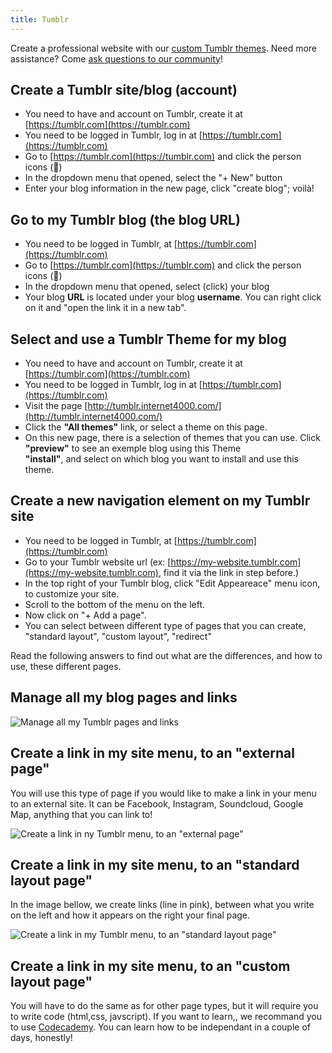 ```yaml
---
title: Tumblr
---
```


Create a professional website with our [custom Tumblr
themes](https://tumblr.internet4000.com).
Need more assistance? Come [ask questions to our
community](https://groups.google.com/forum/#!forum/balcony-themes)!

## Create a Tumblr site/blog (account)

- You need to have and account on Tumblr, create it at [https://tumblr.com](https://tumblr.com)			
- You need to be logged in Tumblr, log in at [https://tumblr.com](https://tumblr.com)
- Go to [https://tumblr.com](https://tumblr.com) and click the person icons (👤)
- In the dropdown menu that opened, select the "+ New" button
- Enter your blog information in the new page, click "create blog"; voilà!

## Go to my Tumblr blog (the blog URL)

- You need to be logged in Tumblr, at [https://tumblr.com](https://tumblr.com)
- Go to [https://tumblr.com](https://tumblr.com) and click the person icons (👤)
- In the dropdown menu that opened, select (click) your blog
-	Your blog **URL** is located under your blog **username**. You can right click on it and "open the link it in a new tab".

## Select and use a Tumblr Theme for my blog

- You need to have and account on Tumblr, create it at [https://tumblr.com](https://tumblr.com)
- You need to be logged in Tumblr, log in at [https://tumblr.com](https://tumblr.com)
- Visit the page [http://tumblr.internet4000.com/](http://tumblr.internet4000.com/)
- Click the **"All themes"** link, or select a theme on this page.
- On this new page, there is a selection of themes that you can
	use. Click **"preview"** to see an exemple blog
	using this Theme<br/> **"install"**, and select on which blog you want to install and use this theme.

## Create a new navigation element on my Tumblr site

- You need to be logged in Tumblr, at [https://tumblr.com](https://tumblr.com)
- Go to your Tumblr website url (ex: [https://my-website.tumblr.com](https://my-website.tumblr.com), find it via the link in step before.)
- In the top right of your Tumblr blog, click "Edit Appeareace" menu icon, to customize your site.
- Scroll to the bottom of the menu on the left.
- Now click on "+ Add a page".
- You can select between different type of pages that you can create, "standard layout", "custom layout", "redirect"

Read the following answers to find out what are the differences, and how to use, these different pages.

##  Manage all my blog pages and links

![Manage all my Tumblr pages and links](../tumblr-page-manage.png")

## Create a link in my site menu, to an "external page"

You will use this type of page if you would like to make a link in your menu to an external site.
It can be Facebook, Instagram, Soundcloud, Google Map, anything that you can link to!

![Create a link in ny Tumblr menu, to an "external page"](../tumblr-page-redirect.png")

## Create a link in my site menu, to an "standard layout page"

In the image bellow, we create links (line in pink), between what you
write on the left and how it appears on the right your final page.

![Create a link in my Tumblr menu, to an "standard layout page"](../tumblr-page-standard.png")

## Create a link in my site menu, to an "custom layout page"

You will have to do the same as for other page types, but it will require you to write code (html,css, javscript). If you want to learn,, we recommand you to use [Codecademy](.https://www.codecademy.com/catalog/language/html-css). You can learn how to be independant  in a couple of days, honestly!
